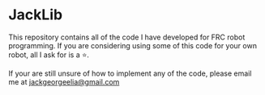 # JackLib
This repository contains all of the code I have developed for FRC robot programming. If you are considering using some of this code for your own robot, all I ask for is a ⭐.

If your are still unsure of how to implement any of the code, please email me at [jackgeorgeelia@gmail.com](mailto:jackgeorgeelia@gmail.com)
